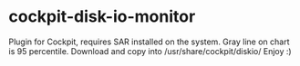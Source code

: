 # cockpit-disk-io-monitor
Plugin for Cockpit, requires SAR installed on the system.
Gray line on chart is 95 percentile.
Download and copy into /usr/share/cockpit/diskio/
Enjoy :)
